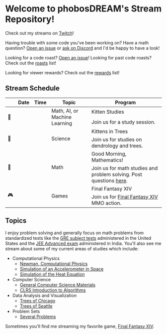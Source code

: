 # Welcome to phobosDREAM's Stream Repository!

Check out my streams on [Twitch](https://www.twitch.tv/phobosdream)!

Having trouble with some code you've been working on? Have a math question? [Open an issue](https://github.com/fractalate/phobosdream/issues/new?body=%3CYOUR%20QUESTION%20HERE%3E&labels=question) or [ask on Discord](https://discord.gg/HwmhxBkQgE) and I'd be happy to have a look!

Looking for a code roast? [Open an issue](https://github.com/fractalate/phobosdream/issues/new?body=%3CGIVE%20ME%20A%20LINK%20TO%20YOUR%20CODE%20AND%20GIVE%20ME%20A%20BRIEF%20OVERVIEW%20OF%20WHAT%20I%27M%20LOOKING%20AT%20HERE%3E&labels=code%20roast)! Looking for past code roasts? Check out the [roasts](https://github.com/fractalate/phobosdream/issues?q=is%3Aissue%20state%3Aclosed%20label%3Aroasted) list!


Looking for viewer rewards? Check out the [rewards](./rewards/README.md) list!

## Stream Schedule

<!--

  Event Icons

  📖 - Study and Problem Solving
  🎮 - Games
  🖥️ - Code

-->

<table>
  <thead>
    <tr>
      <th></th>
      <th>Date</th>
      <th>Time</th>
      <th>Topic</th>
      <th>Program</th>
    </tr>
  </thead>
  <tbody>
    <!-- Recurring Event -->
    <tr>
      <td rowspan="2">📖</td>
      <td rowspan="2"></td>
      <td rowspan="2"></td>
      <td rowspan="2">Math, AI, or Machine Learning</td>
      <td>Kitten Studies</td>
    </tr>
    <tr>
      <td>Join us for a study session.</td>
    </tr>
    <!-- Recurring Event -->
    <tr>
      <td rowspan="2">📖</td>
      <td rowspan="2"></td>
      <td rowspan="2"></td>
      <td rowspan="2">Science</td>
      <td>Kittens in Trees</td>
    </tr>
    <tr>
      <td>Join us for studies on dendrology and trees.</td>
    </tr>
    <!-- Recurring Event -->
    <tr>
      <td rowspan="2">📖</td>
      <td rowspan="2"><!-- Saturday or Sunday --></td>
      <td rowspan="2"><!-- 10:00 a.m. ET --></td>
      <td rowspan="2">Math</td>
      <td>Good Morning, Mathematics!</td>
    </tr>
    <tr>
      <td>Join us for math studies and problem solving. Post questions <a href="https://github.com/fractalate/phobosdream/issues/new?body=%3CYOUR%20QUESTION%20HERE%3E&labels=question">here</a>.</td>
    </tr>
    <!-- Recurring Event -->
    <tr>
      <td rowspan="2">🎮</td>
      <td rowspan="2"></td>
      <td rowspan="2"></td>
      <td rowspan="2">Games</td>
      <td>Final Fantasy XIV</td>
    </tr>
    <tr>
      <td>Join us for <a href="https://www.finalfantasyxiv.com/">Final Fantasy XIV</a> MMO action.</td>
    </tr>
    <!--End of Events -->
  </tbody>
</table>

## Topics

I enjoy problem solving and generally focus on math problems from standardized tests like the [GRE subject tests](https://www.ets.org/gre/score-users/about/subject-tests.html) administered in the United States and the [JEE Advanced exam](https://www.jeeadv.ac.in/) administered in India. You'll also see me stream about some of my current areas of studies which include:

* Computational Physics
  - [Newman, Computational Physics](https://github.com/fractalate/study-newman-computational-physics)
  - [Simulation of an Accelerometer in Space](https://github.com/fractalate/simulation-accelerometer-in-space)
  - [Simulation of the Heat Equation](https://github.com/fractalate/simulation-heat-equation-1d)
* Computer Science
  - [General Computer Science Materials](https://github.com/fractalate/compsci)
  - [CLRS Introduction to Algorithms](https://github.com/fractalate/study-clrs-introduction-to-algorithms)
* Data Analysis and Visualization
  - [Trees of Chicago](https://github.com/fractalate/data-trees-chicago)
  - [Trees of Seattle](https://github.com/fractalate/data-trees-seattle)
* Problem Sets
  - [Several Problems](https://github.com/fractalate/several-problems)

Sometimes you'll find me streaming my favorite game, [Final Fantasy XIV](https://www.finalfantasyxiv.com/).
